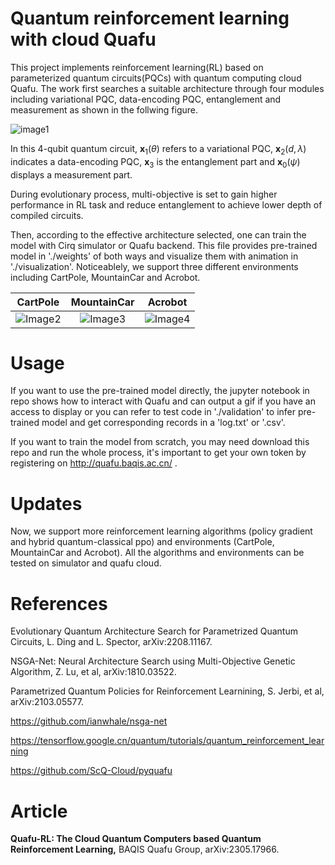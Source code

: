 # Quantum reinforcement learning with cloud Quafu
This project implements reinforcement learning(RL) based on parameterized quantum circuits(PQCs) with quantum computing cloud Quafu. The work first searches a suitable architecture through four modules including variational PQC, data-encoding PQC, entanglement and measurement as shown in the follwing figure.

![image1](https://github.com/enchanted123/quantum-RL-with-quafu/blob/main/img/4modules.png)

In this 4-qubit quantum circuit, $\mathbf{x}_1(\theta)$ refers to a variational PQC, $\mathbf{x}_2(d, \lambda)$ indicates a data-encoding PQC, $\mathbf{x}_3$ is the entanglement part and $\mathbf{x}_0(\psi)$ displays a measurement part. 

During evolutionary process, multi-objective is set to gain higher performance in RL task and reduce entanglement to achieve lower depth of compiled circuits.

Then, according to the effective architecture selected, one can train the model with Cirq simulator or Quafu backend. This file provides pre-trained model in './weights' of both ways and visualize them with animation in './visualization'. Noticeablely, we support three different environments including CartPole, MountainCar and Acrobot.

| CartPole | MountainCar | Acrobot |
|:-------------:|:-------------:|:-------------:|
| ![Image2]([image1.jpg](https://github.com/enchanted123/quantum-RL-with-quafu/blob/main/img/gym_CartPole_96.gif)) | ![Image3]([image2.jpg](https://github.com/enchanted123/quantum-RL-with-quafu/blob/main/img/gym_MC_PPO.gif)) | ![Image4]([image3.jpg](https://github.com/enchanted123/quantum-RL-with-quafu/blob/main/img/gym_AB_PPO.gif)) |

# Usage
If you want to use the pre-trained model directly, the jupyter notebook in repo shows how to interact with Quafu and can output a gif if you have an access to display or you can refer to test code in './validation' to infer pre-trained model and get corresponding records in a 'log.txt' or '.csv'.

If you want to train the model from scratch, you may need download this repo and run the whole process, it's important to get your own token by registering on http://quafu.baqis.ac.cn/ .

# Updates

Now, we support more reinforcement learning algorithms (policy gradient and hybrid quantum-classical ppo) and environments (CartPole, MountainCar and Acrobot). All the algorithms and environments can be tested on simulator and quafu cloud.

# References
Evolutionary Quantum Architecture Search for Parametrized Quantum Circuits, L. Ding and L. Spector, arXiv:2208.11167.

NSGA-Net: Neural Architecture Search using Multi-Objective Genetic Algorithm, Z. Lu, et al, arXiv:1810.03522.

Parametrized Quantum Policies for Reinforcement Learnining, S. Jerbi, et al, arXiv:2103.05577.

https://github.com/ianwhale/nsga-net

https://tensorflow.google.cn/quantum/tutorials/quantum_reinforcement_learning

https://github.com/ScQ-Cloud/pyquafu

# Article

**Quafu-RL: The Cloud Quantum Computers based Quantum Reinforcement Learning,** BAQIS Quafu Group, arXiv:2305.17966.
